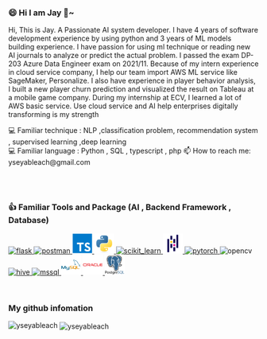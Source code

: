 ### 😄 Hi I am Jay 👋~
<p align="left">
Hi, This is Jay. A Passionate AI system developer. I have 4 years of software development experience by 
using python and 3 years of ML models building experience. I have passion for using ml technique or reading new 
AI journals to analyze or predict the actual problem. I passed the exam DP-203 Azure Data Engineer
exam on 2021/11. Because of my intern experience in cloud service company, I help our team import AWS ML service like 
SageMaker, Personalize. I also have experience in player behavior analysis, I built a new player churn prediction and visualized the result on Tableau
at a mobile game company. During my internship at ECV, I learned a lot of AWS basic service. Use cloud service 
and AI help enterprises digitally transforming is my strength</p>
💻 Familiar technique : NLP ,classification problem, recommendation system , supervised learning ,deep learning
<br>
💻 Familiar language : Python , SQL , typescript , php
📫 How to reach me: yseyableach@gmail.com

<br><br>
### :thumbsup: Familiar Tools and Package (AI , Backend Framework , Database)
<p align="left"> <a href="https://flask.palletsprojects.com/" target="_blank" rel="noreferrer"> <img src="https://www.vectorlogo.zone/logos/pocoo_flask/pocoo_flask-icon.svg" alt="flask" width="40" height="40"/> </a> <a href="https://postman.com" target="_blank" rel="noreferrer"> <img src="https://www.vectorlogo.zone/logos/getpostman/getpostman-icon.svg" alt="postman" width="40" height="40"/> </a> <a href="https://www.typescriptlang.org/" target="_blank" rel="noreferrer"> <img src="https://raw.githubusercontent.com/devicons/devicon/master/icons/typescript/typescript-original.svg" alt="typescript" width="40" height="40"/> </a> <a href="https://www.python.org" target="_blank" rel="noreferrer"> <img src="https://raw.githubusercontent.com/devicons/devicon/master/icons/python/python-original.svg" alt="python" width="40" height="40"/> </a>  <a href="https://scikit-learn.org/" target="_blank" rel="noreferrer"> <img src="https://upload.wikimedia.org/wikipedia/commons/0/05/Scikit_learn_logo_small.svg" alt="scikit_learn" width="40" height="40"/> </a><a href="https://pandas.pydata.org/" target="_blank" rel="noreferrer"> <img src="https://raw.githubusercontent.com/devicons/devicon/2ae2a900d2f041da66e950e4d48052658d850630/icons/pandas/pandas-original.svg" alt="pandas" width="40" height="40"/> </a> <a href="https://opencv.org/" target="_blank" rel="noreferrer"><a href="https://pytorch.org/" target="_blank" rel="noreferrer"> <img src="https://www.vectorlogo.zone/logos/pytorch/pytorch-icon.svg" alt="pytorch" width="40" height="40"/> </a> <img src="https://www.vectorlogo.zone/logos/opencv/opencv-icon.svg" alt="opencv" width="40" height="40"/> </a><a href="https://hive.apache.org/" target="_blank" rel="noreferrer"> <img src="https://www.vectorlogo.zone/logos/apache_hive/apache_hive-icon.svg" alt="hive" width="40" height="40"/> </a> <a href="https://www.microsoft.com/en-us/sql-server" target="_blank" rel="noreferrer"> <img src="https://www.svgrepo.com/show/303229/microsoft-sql-server-logo.svg" alt="mssql" width="40" height="40"/> </a> <a href="https://www.mysql.com/" target="_blank" rel="noreferrer"> <img src="https://raw.githubusercontent.com/devicons/devicon/master/icons/mysql/mysql-original-wordmark.svg" alt="mysql" width="40" height="40"/> </a> <a href="https://www.oracle.com/" target="_blank" rel="noreferrer"> <img src="https://raw.githubusercontent.com/devicons/devicon/master/icons/oracle/oracle-original.svg" alt="oracle" width="40" height="40"/> </a> <a href="https://www.postgresql.org" target="_blank" rel="noreferrer"> <img src="https://raw.githubusercontent.com/devicons/devicon/master/icons/postgresql/postgresql-original-wordmark.svg" alt="postgresql" width="40" height="40"/> </a> 
 </p>

<br>

### My github infomation

<p>&nbsp;<img align="center" src="https://github-readme-stats.vercel.app/api?username=yseyableach&show_icons=true&locale=en" alt="yseyableach" />
<img align="left" src="https://github-readme-stats.vercel.app/api/top-langs?username=yseyableach&show_icons=true&locale=en&layout=compact" alt="yseyableach" /></p>
